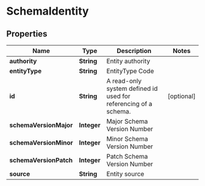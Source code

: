 
# SchemaIdentity

## Properties
Name | Type | Description | Notes
------------ | ------------- | ------------- | -------------
**authority** | **String** | Entity authority | 
**entityType** | **String** | EntityType Code | 
**id** | **String** | A read-only system defined id used for referencing of a schema. |  [optional]
**schemaVersionMajor** | **Integer** | Major Schema Version Number | 
**schemaVersionMinor** | **Integer** | Minor Schema Version Number | 
**schemaVersionPatch** | **Integer** | Patch Schema Version Number | 
**source** | **String** | Entity source | 



